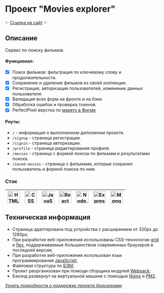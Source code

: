 # Проект "Movies explorer"

:sparkles: [Ссылка на сайт](http://movies.dashalalala24.nomoredomains.monster/) :sparkles:


## Описание
Сервис по поиску фильмов. 

#### Функционал:
* [x] Поиск фильмов: фильтрация по ключевому слову и продолжительности.  
* [x] Сохранение и удаление фильмов из своей коллекции.  
* [x] Регистрация, авторизация пользователей, изменение данных пользователя.  
* [x] Валидация всех форм на фронте и на бэке.  
* [x] Обработка ошибок и проверка токенов. 
* [x] PerfectPixel верстка по [макету в Фигме](https://disk.yandex.ru/d/8flQ6SZ6AmMK8A)

#### Роуты:
- `/` - информация о выполненном дипломном проекте.
- `/signup` - страница регистрации.
- `/signin` - страница авторизации.
- `/profile` - страница редактирования профиля.
- `/movies` - страница с формой поиска по фильмам и результатами поиска.
- `/saved-movies` - страница с фильмами, которые сохранил пользователь и формой поиска по ним.

### Cтэк

<!-- <a href="https://html.spec.whatwg.org/multipage/" target="_blank" rel="noreferrer">
<img width="40" height="40" alt="HTML" src="https://simpleicons.org/icons/html5.svg" /></a>

<a href="https://www.w3schools.com/css/" target="_blank" rel="noreferrer">
<img width="40" height="40" alt="CSS" src="https://simpleicons.org/icons/css3.svg" /></a>

<a href="https://developer.mozilla.org/en-US/docs/Web/JavaScript" target="_blank" rel="noreferrer">
<img width="40" height="40" alt="JavaScript" src="https://simpleicons.org/icons/javascript.svg" /></a>

<a href="https://react.dev/" target="_blank" rel="noreferrer">
<img width="40" height="40" alt="React" src="https://simpleicons.org/icons/react.svg" /></a> 

<a href="https://nodejs.org/en" target="_blank" rel="noreferrer"> 
<img width="40" height="40" alt="Node.js" src="https://simpleicons.org/icons/nodedotjs.svg" /></a>

<a href="https://expressjs.com/ru/" target="_blank" rel="noreferrer">
<img width="40" height="40" alt="Express.js" src="https://simpleicons.org/icons/express.svg" /></a>

<a href="https://www.mongodb.com/" target="_blank" rel="noreferrer">
<img width="40" height="40" alt="MongoDB" src="https://simpleicons.org/icons/mongodb.svg" /></a>  -->


<a href="https://html.spec.whatwg.org/multipage/" target="_blank" rel="noreferrer"><img width="40" height="40" alt="HTML" src="https://simpleicons.org/icons/html5.svg" /></a> | <a href="https://www.w3schools.com/css/" target="_blank" rel="noreferrer"><img width="40" height="40" alt="CSS" src="https://simpleicons.org/icons/css3.svg" /></a> | <a href="https://developer.mozilla.org/en-US/docs/Web/JavaScript" target="_blank" rel="noreferrer"><img width="40" height="40" alt="JavaScript" src="https://simpleicons.org/icons/javascript.svg" /></a> | <a href="https://react.dev/" target="_blank" rel="noreferrer"><img width="40" height="40" alt="React" src="https://simpleicons.org/icons/react.svg" /></a> | <a href="https://nodejs.org/en" target="_blank" rel="noreferrer"> <img width="40" height="40" alt="Node.js" src="https://simpleicons.org/icons/nodedotjs.svg" /></a> | <a href="https://expressjs.com/ru/" target="_blank" rel="noreferrer"><img width="40" height="40" alt="Express.js" src="https://simpleicons.org/icons/express.svg" /></a> | <a href="https://www.mongodb.com/" target="_blank" rel="noreferrer"><img width="40" height="40" alt="MongoDB" src="https://simpleicons.org/icons/mongodb.svg" /></a> 
| --- | --- | --- | --- | --- | --- | --- |



## Техническая информация

- Страница адаптирована под устройства с расширением от 320px до 1280px;
- При разработке веб-приложения использованы CSS-технологии [grid](https://developer.mozilla.org/ru/docs/Web/CSS/CSS_Grid_Layout/Basic_Concepts_of_Grid_Layout) и [flex](https://developer.mozilla.org/ru/docs/Learn/CSS/CSS_layout/Flexbox), поддерживаемые большинством современных браузеров в последней версии;
- При разработке веб-приложения использован язык программирования [JavaScript](https://ru.wikipedia.org/wiki/JavaScript);  
- Файловая структура по [БЭМ](https://ru.bem.info/methodology/filestructure/);  
- Проект реорганизован при помощи сборщика модулей [Webpack](https://ru.wikipedia.org/wiki/Webpack);  
- Бэкэнд развернут на виртуальной машине с помощью [Nginx](https://nginx.org/) и [PM2](https://pm2.keymetrics.io/).  

*[Узнать подробности о поддержке проекта браузерами](https://caniuse.com/?search=grid)*

